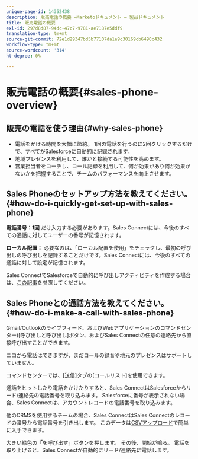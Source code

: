 ```yaml
---
unique-page-id: 14352438
description: 販売電話の概要 —Marketoドキュメント — 製品ドキュメント
title: 販売電話の概要
exl-id: 297d8d87-94dc-47c7-9781-ae7187e5ddf9
translation-type: tm+mt
source-git-commit: 72e1d29347bd5b77107da1e9c30169cb6490c432
workflow-type: tm+mt
source-wordcount: '314'
ht-degree: 0%

---
```


# 販売電話の概要{#sales-phone-overview}

## 販売の電話を使う理由{#why-sales-phone}

* 電話をかける時間を大幅に節約。 1回の電話を行うのに2回クリックするだけで、すべてがSalesforceに自動的に記録されます。
* 地域プレゼンスを利用して、誰かと接続する可能性を高めます。
* 営業担当者をコーチし、コール記録を利用して、何が効果があり何が効果がないかを把握することで、チームのパフォーマンスを向上させます。

## Sales Phoneのセットアップ方法を教えてください。{#how-do-i-quickly-get-set-up-with-sales-phone}

**電話番号：1回** だけ入力する必要があります。Sales Connectには、今後のすべての通話に対してユーザーの番号が記憶されます。

**ローカル配置：** 必要なのは、「ローカル配置を使用」をチェックし、最初の呼び出しの呼び出しを記録することだけです。Sales Connectには、今後のすべての通話に対して設定が記憶されます。

Sales ConnectでSalesforceで自動的に呼び出しアクティビティを作成する場合は、[この記事](/help/marketo/product-docs/marketo-sales-connect/phone/calls-arent-logging-to-salesforce.md)を参照してください。

## Sales Phoneとの通話方法を教えてください。{#how-do-i-make-a-call-with-sales-phone}

Gmail/Outlookのライブフィード、およびWebアプリケーションのコマンドセンター([呼び出しと呼び出し]ボタン、およびSales Connectの任意の連絡先から直接呼び出すことができます。

ニコから電話はできますが、まだコールの録音や地元のプレゼンスはサポートしていません。

コマンドセンターでは、[送信]タブの[コールリスト]を使用できます。

通話をヒットしたり電話をかけたりすると、Sales ConnectはSalesforceからリード/連絡先の電話番号を取り込みます。 Salesforceに番号が表示されない場合、Sales Connectは、アカウントレコードの電話番号を取り込みます。

他のCRMSを使用するチームの場合、Sales ConnectはSales Connectのレコードの番号から電話番号を引き出します。 このデータは[CSVアップロード](/help/marketo/product-docs/marketo-sales-connect/people/managing-contacts/import-contacts-via-csv.md)で簡単に入手できます。

大きい緑色の&#x200B;**「**&#x200B;を呼び出す」ボタンを押します。 その後、開始が鳴る。 電話を取り上げると、Sales Connectが自動的にリード/連絡先に電話します。
